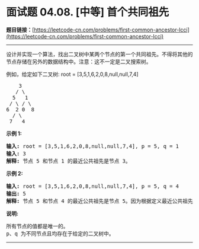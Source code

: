 # 面试题 04.08. [中等] 首个共同祖先

**题目链接：**[https://leetcode-cn.com/problems/first-common-ancestor-lcci](https://leetcode-cn.com/problems/first-common-ancestor-lcci)

---

<div class="content__1Y2H">
 <div class="notranslate">
  <p>设计并实现一个算法，找出二叉树中某两个节点的第一个共同祖先。不得将其他的节点存储在另外的数据结构中。注意：这不一定是二叉搜索树。</p>
  <p>例如，给定如下二叉树: root = [3,5,1,6,2,0,8,null,null,7,4]</p>
  <pre class="language-text">    3<br>   / \<br>  5   1<br> / \ / \<br>6  2 0  8<br>  / \<br> 7   4<br></pre>
  <strong>示例 1:</strong>
  <pre class="language-text"><strong>输入:</strong> root = [3,5,1,6,2,0,8,null,null,7,4], p = 5, q = 1<br><strong>输入:</strong> 3<br><strong>解释:</strong> 节点 5 和节点 1 的最近公共祖先是节点 3。</pre>
  <strong>示例 2:</strong>
  <pre class="language-text"><strong>输入:</strong> root = [3,5,1,6,2,0,8,null,null,7,4], p = 5, q = 4<br><strong>输出:</strong> 5<br><strong>解释:</strong> 节点 5 和节点 4 的最近公共祖先是节点 5。因为根据定义最近公共祖先节点可以为节点本身。</pre>
  <strong>说明:</strong>
  <pre class="language-text">所有节点的值都是唯一的。<br>p、q 为不同节点且均存在于给定的二叉树中。</pre>
 </div>
</div>

---

```

```